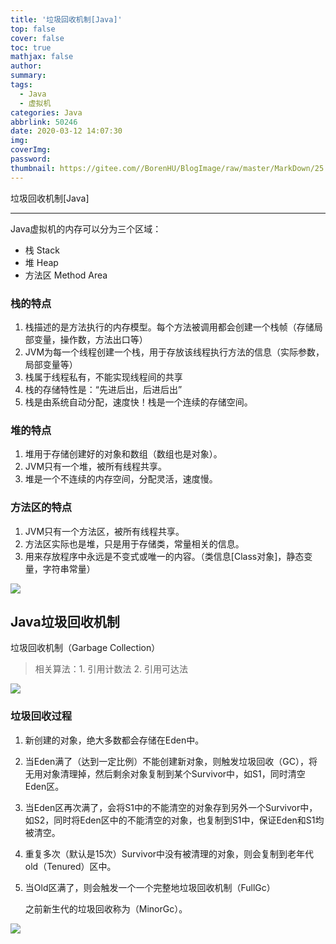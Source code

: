 ```yaml
---
title: '垃圾回收机制[Java]'
top: false
cover: false
toc: true
mathjax: false
author: 
summary: 
tags:
  - Java
  - 虚拟机
categories: Java
abbrlink: 50246
date: 2020-03-12 14:07:30
img:
coverImg:
password:
thumbnail: https://gitee.com//BorenHU/BlogImage/raw/master/MarkDown/25.jpg
---
```


垃圾回收机制[Java]

<!-- more -->

---

Java虚拟机的内存可以分为三个区域：
- 栈 Stack
- 堆 Heap
- 方法区 Method Area

### 栈的特点

1. 栈描述的是方法执行的内存模型。每个方法被调用都会创建一个栈帧（存储局部变量，操作数，方法出口等）
2. JVM为每一个线程创建一个栈，用于存放该线程执行方法的信息（实际参数，局部变量等）
3. 栈属于线程私有，不能实现线程间的共享
4. 栈的存储特性是：“先进后出，后进后出”
5. 栈是由系统自动分配，速度快！栈是一个连续的存储空间。

### 堆的特点

1. 堆用于存储创建好的对象和数组（数组也是对象）。
2. JVM只有一个堆，被所有线程共享。
3. 堆是一个不连续的内存空间，分配灵活，速度慢。

### 方法区的特点

1. JVM只有一个方法区，被所有线程共享。
2. 方法区实际也是堆，只是用于存储类，常量相关的信息。
3. 用来存放程序中永远是不变式或唯一的内容。（类信息[Class对象]，静态变量，字符串常量）

<img src="https://gitee.com/BorenHU/BlogImage/raw/master/MarkDown/0.jpg" >

## Java垃圾回收机制

垃圾回收机制（Garbage Collection）

> 相关算法：1. 引用计数法 2. 引用可达法

![](https://gitee.com//BorenHU/BlogImage/raw/master/MarkDown/1.jpg)

### 垃圾回收过程

1. 新创建的对象，绝大多数都会存储在Eden中。

2. 当Eden满了（达到一定比例）不能创建新对象，则触发垃圾回收（GC），将无用对象清理掉，然后剩余对象复制到某个Survivor中，如S1，同时清空Eden区。

3. 当Eden区再次满了，会将S1中的不能清空的对象存到另外一个Survivor中，如S2，同时将Eden区中的不能清空的对象，也复制到S1中，保证Eden和S1均被清空。

4. 重复多次（默认是15次）Survivor中没有被清理的对象，则会复制到老年代old（Tenured）区中。

5. 当Old区满了，则会触发一个一个完整地垃圾回收机制（FullGc）

   之前新生代的垃圾回收称为（MinorGc）。

![](https://gitee.com//BorenHU/BlogImage/raw/master/MarkDown/2.png)
